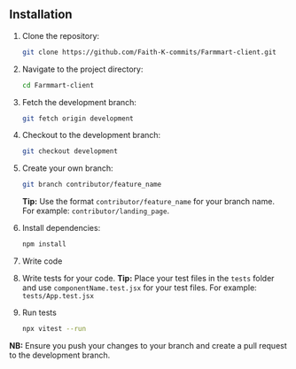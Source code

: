 ## Installation

1. Clone the repository:
    ```sh
    git clone https://github.com/Faith-K-commits/Farmmart-client.git
    ```
2. Navigate to the project directory:
    ```sh
    cd Farmmart-client
    ```
3. Fetch the development branch:
    ```sh
    git fetch origin development
    ```
4. Checkout to the development branch:
    ```sh
    git checkout development
    ```
5. Create your own branch:
    ```sh
    git branch contributor/feature_name
    ```
    **Tip:** Use the format `contributor/feature_name` for your branch name. For example: `contributor/landing_page`.
6. Install dependencies:
    ```sh
    npm install
    ```
7. Write code

8. Write tests for your code.
    **Tip:** Place your test files in the `tests` folder and use `componentName.test.jsx` for your test files. For example: `tests/App.test.jsx`

9. Run tests
    ```sh
    npx vitest --run
    ```

**NB:** Ensure you push your changes to your branch and create a pull request to the development branch.
